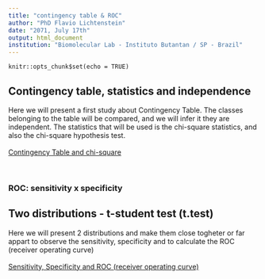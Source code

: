```yaml
---
title: "contingency table & ROC"
author: "PhD Flavio Lichtenstein"
date: "2071, July 17th"
output: html_document
institution: "Biomolecular Lab - Instituto Butantan / SP - Brazil"
---
```


```{r setup, include=FALSE}
knitr::opts_chunk$set(echo = TRUE)
```
  
## Contingency table, statistics and independence

Here we will present a first study about Contingency Table. The classes belonging to the table will be compared, and we will infer it they are independent. The statistics that will be used is the chi-square statistics, and also the chi-square hypothesis test.  
<br>
[Contingency Table and chi-square](https://github.com/flalix/statistics/tree/master/contingency/)
  
<br>

### ROC: sensitivity x specificity
  
## Two distributions - t-student test (t.test)

Here we will present 2 distributions and make them close togheter or far appart to observe the sensitivity, specificity and to calculate the ROC (receiver operating curve)    
<br>
[Sensitivity, Specificity and ROC (receiver operating curve)](https://github.com/flalix/statistics/tree/master/roc/)  

<br><br>
